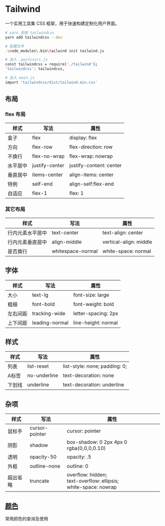 # Tailwind

一个实用工具集 CSS 框架，用于快速构建定制化用户界面。

```bash
# yarn 安装 tailwindcss
yarn add tailwindcss --dev

# 配置文件
.\node_modules\.bin\tailwind init tailwind.js

# 加入 .postcssrc.js 
const tailwindcss = require('./tailwind');
'tailwindcss': tailwindcss,

# 加入 main.js
import 'tailwindcss/dist/tailwind.min.css'
```

## 布局

### flex 布局

| 样式     | 写法           | 属性                    |
| -------- | -------------- | ----------------------- |
| 盒子     | flex           | display: flex           |
| 方向     | flex-row       | flex-direction: row     |
| 不换行   | flex-no-wrap   | flex-wrap: nowrap       |
| 水平居中 | justify-center | justify-content: center |
| 垂直居中 | items-center   | align-items: center     |
| 特例     | self-end       | align-self:flex-end     |
| 自适应   | flex-1         | flex: 1                 |

### 其它布局

| 样式     | 写法        | 属性               |
| -------- | ----------- | ------------------ |
| 行内元素水平居中 | text-center | text-align: center |
|     行内元素垂直居中     |      align-middle      | vertical-align: middle |
| 是否换行 | whitespace-normal | white-space: normal |


## 字体

| 样式     | 写法           | 属性 |
| -------- | -------------- | ---- |
| 大小     | text-lg        |   font-size: large   |
| 粗细     | font-bold      |  font-weight: bold    |
| 左右间距 | tracking-wide  |   letter-spacing: 2px   |
| 上下间距 | leading-normal |    line-height: normal  |

## 样式

| 样式     | 写法      | 属性                    |
| -------- | ---------- | ----------------------------- |
| 列表 | list-reset | list-style: none; padding: 0; |
|  A标签| no-underline | text-decoration: none |
| 下划线 | underline | text-decoration: underline |

## 杂项

| 样式     | 写法      | 属性                    |
| ---- | ---- | ---- |
| 鼠标手 | cursor-pointer | cursor: pointer |
| 阴影 | shadow | box-shadow: 0 2px 4px 0 rgba(0,0,0,0.10) |
| 透明 | opacity-50 | opacity: .5 |
| 外框 | outline-none | outline: 0 |
| 超出省略 | truncate | overflow: hidden;<br />text-overflow: ellipsis;<br />white-space: nowrap |

## [颜色](https://www.tailwindcss.cn/docs/customizing-colors#black-white)

常用颜色的查询及使用
